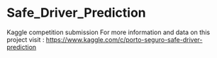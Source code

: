 # Safe_Driver_Prediction
Kaggle competition submission
For more information and data on this project visit : https://www.kaggle.com/c/porto-seguro-safe-driver-prediction
